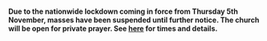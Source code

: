 #### Due to the nationwide lockdown coming in force from Thursday 5th November, masses have been suspended until further notice. The church will be open for private prayer. See [here](../pages/masstimes.htm) for times and details.